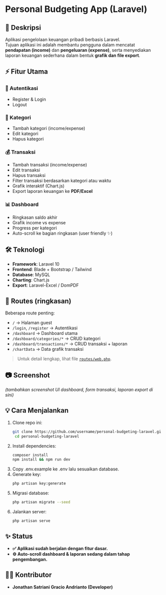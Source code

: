 # Personal Budgeting App (Laravel)

## 🚀 Deskripsi
Aplikasi pengelolaan keuangan pribadi berbasis Laravel.  
Tujuan aplikasi ini adalah membantu pengguna dalam mencatat **pendapatan (income)** dan **pengeluaran (expense)**, serta menyediakan laporan keuangan sederhana dalam bentuk **grafik dan file export**.

## ⚡ Fitur Utama
### 🔑 Autentikasi
- Register & Login
- Logout

### 📂 Kategori
- Tambah kategori (income/expense)
- Edit kategori
- Hapus kategori

### 💰 Transaksi
- Tambah transaksi (income/expense)
- Edit transaksi
- Hapus transaksi
- Filter transaksi berdasarkan kategori atau waktu
- Grafik interaktif (Chart.js)
- Export laporan keuangan ke **PDF/Excel**

### 📊 Dashboard
- Ringkasan saldo akhir
- Grafik income vs expense
- Progress per kategori
- Auto-scroll ke bagian ringkasan (user friendly ✨)

## 🛠️ Teknologi
- **Framework**: Laravel 10
- **Frontend**: Blade + Bootstrap / Tailwind
- **Database**: MySQL
- **Charting**: Chart.js
- **Export**: Laravel-Excel / DomPDF

## 📌 Routes (ringkasan)
Beberapa route penting:
- `/` → Halaman guest
- `/login`, `/register` → Autentikasi
- `/dashboard` → Dashboard utama
- `/dashboard/categories/*` → CRUD kategori
- `/dashboard/transactions/*` → CRUD transaksi + laporan
- `/chartData` → Data grafik transaksi

> Untuk detail lengkap, lihat file [`routes/web.php`](routes/web.php).

## 📷 Screenshot
*(tambahkan screenshot UI dashboard, form transaksi, laporan export di sini)*  

## 💡 Cara Menjalankan
1. Clone repo ini:
   ```bash
   git clone https://github.com/username/personal-budgeting-laravel.git
    cd personal-budgeting-laravel
2. Install dependencies:
   ```bash
   composer install
   npm install && npm run dev
3. Copy .env.example ke .env lalu sesuaikan database.
4. Generate key:
    ```bash
    php artisan key:generate
5. Migrasi database:
   ```bash
   php artisan migrate --seed
6. Jalankan server:
   ```bash
   php artisan serve

## ✨ Status
- **✅ Aplikasi sudah berjalan dengan fitur dasar.**
- **⚙️ Auto-scroll dashboard & laporan sedang dalam tahap pengembangan.**

## 👨‍💻 Kontributor
- **Jonathan Satriani Gracio Andrianto (Developer)**
